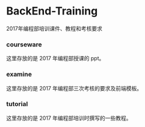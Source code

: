 # BackEnd-Training
2017年编程部培训课件、教程和考核要求

### courseware
这里存放的是 2017 年编程部授课的 ppt。

### examine
这里存放的是 2017 年编程部三次考核的要求及前端模板。

### tutorial
这里存放的是 2017 年编程部培训时撰写的一些教程。
